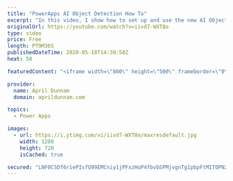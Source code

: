 ```yaml
---
title: "PowerApps AI Object Detection How To"
excerpt: "In this video, I show how to set up and use the new AI Object Detector component in PowerApps.  I show how to create the model, train it and use it within a PowerApps Inventory tracker application.    For more details on the Objection Detection capabilities, check out the Microsoft documentation:  https://docs.microsoft.com/en-us/ai-builder/object-detector-component-in-powerapps"
originalUrl: https://youtube.com/watch?v=iivd7-WXT8o
type: video
price: Free
length: PT9M36S
publishedDateTime: 2020-05-18T14:39:58Z
heat: 50

featuredContent: "<iframe width=\"800\" height=\"500\" frameborder=\"0\" src=\"https://www.youtube.com/embed/iivd7-WXT8o\" allow=\"accelerometer; autoplay; encrypted-media; gyroscope; picture-in-picture\" allowfullscreen></iframe>"

provider:
  name: April Dunnam
  domain: aprildunnam.com

topics:
  - Power Apps

images:
  - url: https://i.ytimg.com/vi/iivd7-WXT8o/maxresdefault.jpg
    width: 1280
    height: 720
    isCached: true

secured: "LNF0CSDf6riePIsfU99EMCniy1jPFxzHoP4fbvbSPMjvgnTg1pbpFtMITOPNZuPDo++Oq1n4oe7MvL7am7n2SPa8EnGbqPpzNMc0x5Utz27nh/UvVSQzWbRqOazph3SB1IG4Du+MX2HyHlXi+L6OKqJCASNmzHUUHL8E3+Y4//H3rAc5bx7M7wn80cyHVq5SbbKIZHxAhIAbo9FzyfoNVBnciwYsERWsYmgjegTfyTTQiEfLn0Jo1u+PmkRPVReQ4n5F/l2FT+8asFPyp7nNiOJJ627uXN4NRQC1xD0aPwL5Zo7aFGh6XZRrALwMzvi/lWh8+xY/m/8AENEUAlB4WMVAaJuh/Piqc1GfbeMB/wGkDrbv1yM9VhG9TPB/SigjPzi02ART6MObHHBQ/aEwyGRDGlZNLi+KwlxgkqdJDNU=;0v4HB2vstY62g2s/bVKN/A=="
---
```


